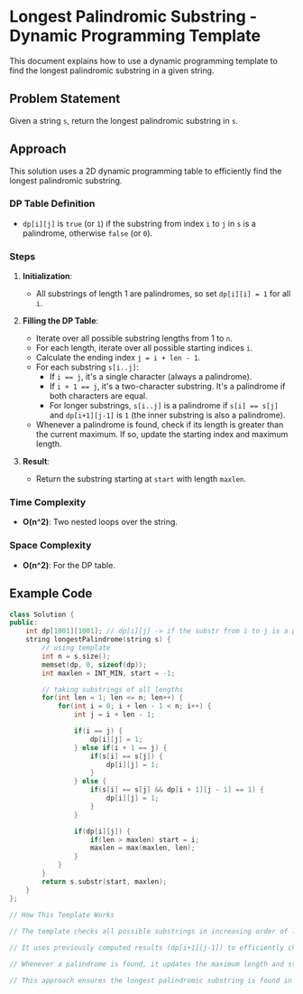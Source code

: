 # Longest Palindromic Substring - Dynamic Programming Template

This document explains how to use a dynamic programming template to find the longest palindromic substring in a given string.

## Problem Statement

Given a string `s`, return the longest palindromic substring in `s`.

## Approach

This solution uses a 2D dynamic programming table to efficiently find the longest palindromic substring.

### DP Table Definition

- `dp[i][j]` is `true` (or `1`) if the substring from index `i` to `j` in `s` is a palindrome, otherwise `false` (or `0`).

### Steps

1. **Initialization**:
   - All substrings of length 1 are palindromes, so set `dp[i][i] = 1` for all `i`.

2. **Filling the DP Table**:
   - Iterate over all possible substring lengths from 1 to `n`.
   - For each length, iterate over all possible starting indices `i`.
   - Calculate the ending index `j = i + len - 1`.
   - For each substring `s[i..j]`:
     - If `i == j`, it's a single character (always a palindrome).
     - If `i + 1 == j`, it's a two-character substring. It's a palindrome if both characters are equal.
     - For longer substrings, `s[i..j]` is a palindrome if `s[i] == s[j]` and `dp[i+1][j-1]` is `1` (the inner substring is also a palindrome).
   - Whenever a palindrome is found, check if its length is greater than the current maximum. If so, update the starting index and maximum length.

3. **Result**:
   - Return the substring starting at `start` with length `maxlen`.

### Time Complexity

- **O(n^2)**: Two nested loops over the string.

### Space Complexity

- **O(n^2)**: For the DP table.

## Example Code

```cpp
class Solution {
public:
    int dp[1001][1001]; // dp[i][j] -> if the substr from i to j is a palindrome or not
    string longestPalindrome(string s) {
        // using template
        int n = s.size();
        memset(dp, 0, sizeof(dp));
        int maxlen = INT_MIN, start = -1;

        // taking substrings of all lengths
        for(int len = 1; len <= n; len++) {
            for(int i = 0; i + len - 1 < n; i++) {
                int j = i + len - 1;

                if(i == j) {
                    dp[i][j] = 1;
                } else if(i + 1 == j) {
                    if(s[i] == s[j]) {
                        dp[i][j] = 1;
                    }
                } else {
                    if(s[i] == s[j] && dp[i + 1][j - 1] == 1) {
                        dp[i][j] = 1;
                    }
                }

                if(dp[i][j]) {
                    if(len > maxlen) start = i;
                    maxlen = max(maxlen, len);
                }
            }
        }
        return s.substr(start, maxlen);
    }
};
                        
// How This Template Works

// The template checks all possible substrings in increasing order of length.

// It uses previously computed results (dp[i+1][j-1]) to efficiently check longer substrings.

// Whenever a palindrome is found, it updates the maximum length and starting index if needed.

// This approach ensures the longest palindromic substring is found in optimal time.
